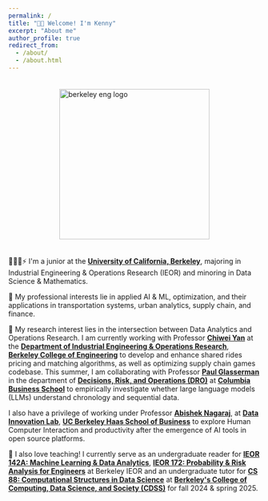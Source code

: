```yaml
---
permalink: /
title: "👋🏻 Welcome! I'm Kenny"
excerpt: "About me"
author_profile: true
redirect_from: 
  - /about/
  - /about.html
---
```

<div style="display: flex; justify-content: center; align-items: center;">
  <img src="https://scet.berkeley.edu/wp-content/uploads/2ColorPrimary_BE_Formal_Stacked_PRINT_CMYK.png" alt="berkeley eng logo" width="300" style="margin: 20px;"/> 
</div>

👨🏻‍💻⚡ I'm a junior at the [**University of California, Berkeley**](https://www.berkeley.edu/), majoring in Industrial Engineering & Operations Research (IEOR) and minoring in Data Science & Mathematics.

🥼 My professional interests lie in applied AI & ML, optimization, and their applications in transportation systems, urban analytics, supply chain, and finance.

🧪 My research interest lies in the intersection between Data Analytics and Operations Research. I am currently working with Professor [**Chiwei Yan**](https://yanchiwei.github.io/) at the [**Department of Industrial Engineering & Operations Research**](https://ieor.berkeley.edu/), [**Berkeley College of Engineering**](https://engineering.berkeley.edu/) to develop and enhance shared rides pricing and matching algorithms, as well as optimizing supply chain games codebase. This summer, I am collaborating with Professor [**Paul Glasserman**](https://business.columbia.edu/faculty/people/paul-glasserman) in the department of [**Decisions, Risk, and Operations (DRO)**](https://business.columbia.edu/faculty/divisions/dro) at [**Columbia Business School**](https://business.columbia.edu/) to empirically investigate whether large language models (LLMs) understand chronology and sequential data.

I also have a privilege of working under Professor [**Abishek Nagaraj**](https://haas.berkeley.edu/faculty/nagaraj-abhishek/), at [**Data Innovation Lab**](https://thedatainnovationlab.com/), [**UC Berkeley Haas School of Business**](https://haas.berkeley.edu/) to explore Human Computer Interaction and productivity after the emergence of AI tools in open source platforms.

🧐 I also love teaching! I currently serve as an undergraduate reader for [**IEOR 142A: Machine Learning & Data Analytics**](https://classes.berkeley.edu/content/indeng-142a), [**IEOR 172: Probability & Risk Analysis for Engineers**](https://classes.berkeley.edu/content/indeng-120) at Berkeley IEOR and an undergraduate tutor for [**CS 88: Computational Structures in Data Science**](https://c88c.org/fa24/) at [**Berkeley's College of Computing, Data Science, and Society (CDSS)**](https://cdss.berkeley.edu/) for fall 2024 & spring 2025.


